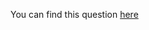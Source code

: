 You can find this question [here](https://www.hackerrank.com/challenges/contest-leaderboard/problem)
